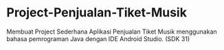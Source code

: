 # Project-Penjualan-Tiket-Musik
Membuat Project Sederhana Aplikasi Penjualan Tiket Musik menggunakan bahasa pemrograman Java dengan IDE Android Studio. (SDK 31)
